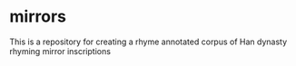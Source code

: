 # mirrors
This is a repository for creating a rhyme annotated corpus of Han dynasty rhyming mirror inscriptions
